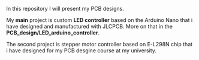 In this repository I will present my PCB designs. 

My **main** project is custom **LED controller** based on the Arduino Nano that i have designed and manufactured with JLCPCB. More on that in the **PCB_design/LED_arduino_controller**.

The second project is stepper motor controller based on  E-L298N chip that i have designed for my PCB desgine course at my university. 

